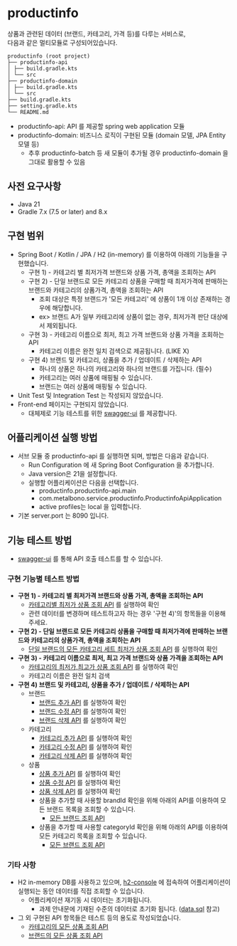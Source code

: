 # productinfo
상품과 관련된 데이터 (브랜드, 카테고리, 가격 등)를 다루는 서비스로, <br/>
다음과 같은 멀티모듈로 구성되어있습니다.
```text
productinfo (root project)
├── productinfo-api
│ ├── build.gradle.kts
│ └── src
├── productinfo-domain
│ ├── build.gradle.kts
│ └── src
├── build.gradle.kts
├── setting.gradle.kts
└── README.md
```
* productinfo-api: API 를 제공할 spring web application 모듈
* productinfo-domain: 비즈니스 로직이 구현된 모듈 (domain 모델, JPA Entity 모델 등)
  * 추후 productinfo-batch 등 새 모듈이 추가될 경우 productinfo-domain 을 그대로 활용할 수 있음

## 사전 요구사항
* Java 21
* Gradle 7.x (7.5 or later) and 8.x

## 구현 범위
* Spring Boot / Kotlin / JPA / H2 (in-memory) 를 이용하여 아래의 기능들을 구현했습니다.
  * 구현 1) - 카테고리 별 최저가격 브랜드와 상품 가격, 총액을 조회하는 API
  * 구현 2) - 단일 브랜드로 모든 카테고리 상품을 구매할 때 최저가격에 판매하는 브랜드와 카테고리의 상품가격, 총액을 조회하는 API
    * 조회 대상은 특정 브랜드가 '모든 카테고리' 에 상품이 1개 이상 존재하는 경우에 해당합니다.
    * ex> 브랜드 A가 일부 카테고리에 상품이 없는 경우, 최저가격 판단 대상에서 제외됩니다.
  * 구현 3) - 카테고리 이름으로 최저, 최고 가격 브랜드와 상품 가격을 조회하는 API
    * 카테고리 이름은 완전 일치 검색으로 제공됩니다. (LIKE X)
  * 구현 4) 브랜드 및 카테고리, 상품을 추가 / 업데이트 / 삭제하는 API
    * 하나의 상품은 하나의 카테고리와 하나의 브랜드를 가집니다. (필수)
    * 카테고리는 여러 상품에 매핑될 수 있습니다.
    * 브랜드는 여러 상품에 매핑될 수 있습니다.
* Unit Test 및 Integration Test 는 작성되지 않았습니다.
* Front-end 페이지는 구현되지 않았습니다.
  * 대체제로 기능 테스트를 위한 [swagger-ui](http://localhost:8090/swagger-ui/index.html) 를 제공합니다.

## 어플리케이션 실행 방법
* 서브 모듈 중 productinfo-api 를 실행하면 되며, 방법은 다음과 같습니다.
  * Run Configuration 에 새 Spring Boot Configuration 을 추가합니다.
  * Java version은 21을 설정합니다.
  * 실행할 어플리케이션은 다음을 선택합니다.
    * productinfo.productinfo-api.main
    * com.metalbono.service.productinfo.ProductinfoApiApplication
    * active profiles는 local 을 입력합니다.
* 기본 server.port 는 8090 입니다.

## 기능 테스트 방법
* [swagger-ui](http://localhost:8090/swagger-ui/index.html) 를 통해 API 호출 테스트를 할 수 있습니다.

### 구현 기능별 테스트 방법
* **구현 1) - 카테고리 별 최저가격 브랜드와 상품 가격, 총액을 조회하는 API**
  * [카테고리별 최저가 상품 조회 API](http://localhost:8090/swagger-ui/index.html#/ProductInfoController/getMinPriceProductInfoByCategory) 를 실행하여 확인
  * 관련 데이터를 변경하며 테스트하고자 하는 경우 '구현 4)'의 항목들을 이용해주세요.
* **구현 2) - 단일 브랜드로 모든 카테고리 상품을 구매할 때 최저가격에 판매하는 브랜드와 카테고리의 상품가격, 총액을 조회하는 API**
  * [단일 브랜드의 모든 카테고리 세트 최저가 상품 조회 API](http://localhost:8090/swagger-ui/index.html#/ProductInfoController/getMinPriceInfoBySingleBrandForAllCategory) 를 실행하여 확인
* **구현 3) - 카테고리 이름으로 최저, 최고 가격 브랜드와 상품 가격을 조회하는 API**
  * [카테고리의 최저가,최고가 상품 조회 API](http://localhost:8090/swagger-ui/index.html#/ProductInfoController/getMinMaxPriceProductInfoByCategoryName) 를 실행하여 확인
  * 카테고리 이름은 완전 일치 검색
* **구현 4) 브랜드 및 카테고리, 상품을 추가 / 업데이트 / 삭제하는 API**
  * 브랜드
    * [브랜드 추가 API](http://localhost:8090/swagger-ui/index.html#/BrandManagementController/addBrand) 를 실행하여 확인
    * [브랜드 수정 API](http://localhost:8090/swagger-ui/index.html#/BrandManagementController/updateBrand) 를 실행하여 확인
    * [브랜드 삭제 API](http://localhost:8090/swagger-ui/index.html#/BrandManagementController/deleteBrand) 를 실행하여 확인
  * 카테고리
    * [카테고리 추가 API](http://localhost:8090/swagger-ui/index.html#/CategoryManagementController/addCategory) 를 실행하여 확인
    * [카테고리 수정 API](http://localhost:8090/swagger-ui/index.html#/CategoryManagementController/updateCategory) 를 실행하여 확인
    * [카테고리 삭제 API](http://localhost:8090/swagger-ui/index.html#/CategoryManagementController/deleteCategory) 를 실행하여 확인
  * 상품
    * [상품 추가 API](http://localhost:8090/swagger-ui/index.html#/ProductManagementController/addProduct) 를 실행하여 확인
    * [상품 수정 API](http://localhost:8090/swagger-ui/index.html#/ProductManagementController/updateProduct) 를 실행하여 확인
    * [상품 삭제 API](http://localhost:8090/swagger-ui/index.html#/ProductManagementController/deleteProduct) 를 실행하여 확인
    * 상품을 추가할 때 사용할 brandId 확인을 위해 아래의 API를 이용하여 모든 브랜드 목록을 조회할 수 있습니다.
      * [모든 브랜드 조회 API](http://localhost:8090/swagger-ui/index.html#/BrandController/getAllBrands)
    * 상품을 추가할 때 사용할 categoryId 확인을 위해 아래의 API를 이용하여 모든 카테고리 목록을 조회할 수 있습니다.
      * [모든 브랜드 조회 API](http://localhost:8090/swagger-ui/index.html#/CategoryController/getAllCategories)

### 기타 사항
* H2 in-memory DB를 사용하고 있으며, [h2-console](http://localhost:8090/h2-console) 에 접속하여 어플리케이션이 실행되는 동안 데이터를 직접 조회할 수 있습니다.
  * 어플리케이션 재기동 시 데이터는 초기화됩니다.
    * 과제 안내문에 기재된 수준의 데이터로 초기화 됩니다. ([data.sql](https://github.com/MetalBono/productinfo/blob/main/productinfo-api/src/main/resources/data.sql) 참고)
* 그 외 구현된 API 항목들은 테스트 등의 용도로 작성되었습니다. 
  * [카테고리의 모든 상품 조회 API](http://localhost:8090/swagger-ui/index.html#/ProductInfoController/getAllProductByCategory)
  * [브랜드의 모든 상품 조회 API](http://localhost:8090/swagger-ui/index.html#/ProductInfoController/getAllProductByBrand)